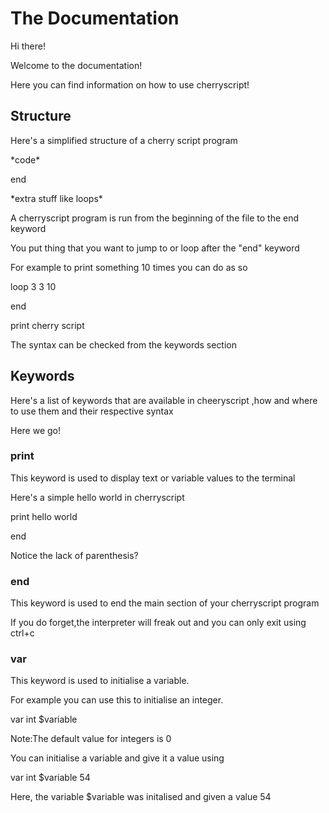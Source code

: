 # The Documentation
<p>Hi there!
<p>Welcome to the documentation!</p>
<p>Here you can find information on how to use cherryscript!</p>

## Structure
<p>Here's a simplified structure of a cherry script program</p>
<p>*code*</p>
<p>end</p>
<p>*extra stuff like loops*</p>
<p>A cherryscript program is run from the beginning of the file to the end keyword</p>
<p>You put thing that you want to jump to or loop after the "end" keyword</p>
<p>For example to print something 10 times you can do as so</p>

<p>loop 3 3 10
<p>end
<p>print cherry script</p>
<p>
<p>The syntax can be checked from the keywords section</p>


  ## Keywords
<p>Here's a list of keywords that are available in cheeryscript ,how and where to use them and their respective syntax</p>
<p>Here we go!</p>

### print
<p>This keyword is used to display text or variable values to the terminal</p>
<p>Here's a simple hello world in cherryscript</p>
<p>print hello world</p>
<p>end</p>
<p>
<p>Notice the lack of parenthesis?</p>

### end
<p>This keyword is used to end the main section of your cherryscript program</p>
<p>If you do forget,the interpreter will freak out and you can only exit using ctrl+c</p>

### var
<p>This keyword is used to initialise a variable.</p>
<p>For example you can use this to initialise an integer.</p>
<p>var int $variable</p>
<p>Note:The default value for integers is 0</p>
<p>You can initialise a variable and give it a value using</p>
<p>var int $variable 54</p>
<p></p>
<p>Here, the variable $variable was initalised and given a value 54</p>
